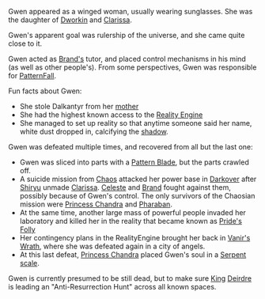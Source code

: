 Gwen appeared as a winged woman, usually wearing sunglasses.  She was the daughter of [Dworkin](DworkinOfAmber) and [Clarissa](ClarissaOfDarkover).

Gwen's apparent goal was rulership of the universe, and she came quite close to it.

Gwen acted as [Brand's](BrandOfOberon) tutor, and placed control mechanisms in his mind (as well as other people's). From some perspectives, Gwen was responsible for [PatternFall](PatternFall).

Fun facts about Gwen:
 + She stole Dalkantyr from her [mother](ClarissaOfDarkover)
 + She had the highest known access to the [Reality Engine](RealityEngine)
 + She managed to set up reality so that anytime someone said her name, white dust dropped in, calcifying the [shadow](ShadowPlaces).

Gwen was defeated multiple times, and recovered from all but the last one:
 + Gwen was sliced into parts with a [Pattern Blade](PatternBlade), but the parts crawled off.
 + A suicide mission from [Chaos](CourtsOfChaos) attacked her power base in [Darkover](DarkoverPromontory) after [Shiryu](RealmsMasterShiryu) unmade [Clarissa](ClarissaOfDarkover). [Celeste](CelesteOfBleys) and [Brand](BrandOfOberon) fought against them, possibly because of Gwen's control.  The only survivors of the Chaosian mission were [Princess Chandra](PrincessChandraOfAssassins) and [Pharaban](PharabanOfPharaban).
 + At the same time, another large mass of powerful people invaded her laboratory and killed her in the reality that became known as [Pride's Folly](PridesFolly)
 + Her contingency plans in the RealityEngine brought her back in [Vanir's Wrath](VanirsWrath), where she was defeated again in a city of angels.
 + At this last defeat, [Princess Chandra](PrincessChandraOfAssassins) placed Gwen's soul in a [Serpent scale](SerpentOfChaos).

Gwen is currently presumed to be still dead, but to make sure [King](KingOfAmber) [Deirdre](DeirdreOfOberon) is leading an "Anti-Resurrection Hunt" across all known spaces.
